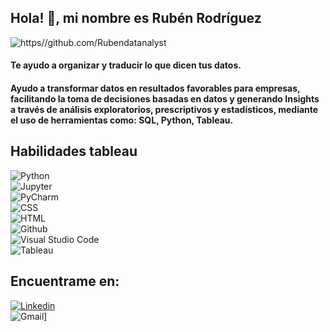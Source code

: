 ## Hola! 👋, mi nombre es Rubén Rodríguez

<!--
**Rubendatanalyst/Rubendatanalyst** is a ✨ _special_ ✨ repository because its `README.md` (this file) appears on your GitHub profile.-->

![https//github.com/Rubendatanalyst](https://media.licdn.com/dms/image/v2/D4E16AQGsS6l6Za78UQ/profile-displaybackgroundimage-shrink_350_1400/profile-displaybackgroundimage-shrink_350_1400/0/1726533098910?e=1735171200&v=beta&t=FBpSanv9wEhyWVuXWJAYboa47n9d4khptUEttblhfH0)

#### Te ayudo a organizar y traducir lo que dicen tus datos.

#### Ayudo a transformar datos en resultados favorables para empresas, facilitando la toma de decisiones basadas en datos y generando Insights a través de análisis exploratorios, prescriptivos y estadísticos, mediante el uso de herramientas como: SQL, Python, Tableau.

  ## Habilidades  tableau
![Python](https://img.shields.io/badge/Python-101010?style=for-the-badge&logo=python&logoColor=white&labelColor=3776AB)</br>
![Jupyter](https://img.shields.io/badge/Jupyter-101010?style=for-the-badge&logo=jupyter&logoColor=white&labelColor=F37626)</br>
![PyCharm](https://img.shields.io/badge/Pycharm-101010?style=for-the-badge&logo=pycharm&logoColor=white&labelColor=81DA23)</br>
![CSS](https://img.shields.io/badge/CSS-101010?style=for-the-badge&logo=css3&logoColor=white&labelColor=005DFF)</br>
![HTML](https://img.shields.io/badge/HTML-101010?style=for-the-badge&logo=html5&logoColor=white&labelColor=E34F26)</br>
![Github](https://img.shields.io/badge/Github-181717?style=for-the-badge&logo=github&logoColor=white&labelColor=101010)</br>
![Visual Studio Code](https://img.shields.io/badge/VSCode-002F92?style=for-the-badge&logo=vscode&logoColor=white&labelColor=101010)</br>
![Tableau](https://img.shields.io/badge/Tableau-101010?style=for-the-badge&logo=tableaum&logoColor=white&labelColor=E97627)</br>
  ## Encuentrame en:
[![Linkedin](https://img.shields.io/badge/Linkedin-Ruben_Rodriguez-101010?style=for-the-badge&logo=linkedin&logoColor=white&labelColor=0A66C2)](www.linkedin.com/in/ruben-rodriguez-leal)</br>
![Gmail](https://img.shields.io/badge/Gmail-va.rubendrl@gmail.com-101010?style=for-the-badge&logo=gmail&logoColor=white&labelColor=921800)]</br>




